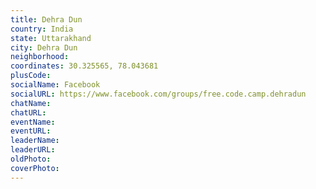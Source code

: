 ```yaml
---
title: Dehra Dun
country: India
state: Uttarakhand
city: Dehra Dun
neighborhood: 
coordinates: 30.325565, 78.043681
plusCode:
socialName: Facebook
socialURL: https://www.facebook.com/groups/free.code.camp.dehradun
chatName:
chatURL:
eventName:
eventURL:
leaderName:
leaderURL:
oldPhoto: 
coverPhoto:
---
```

